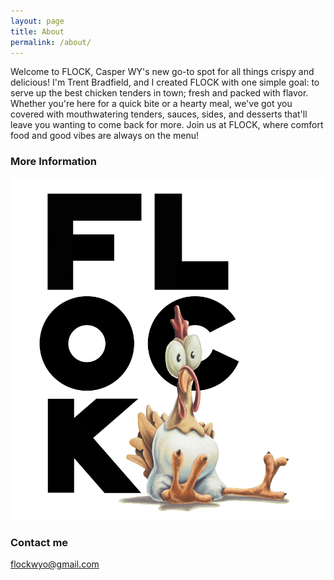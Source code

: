 ```yaml
---
layout: page
title: About
permalink: /about/
---
```


Welcome to FLOCK, Casper WY's new go-to spot for all things crispy and delicious! I'm Trent Bradfield, and I created FLOCK with one simple goal: to serve up the best chicken tenders in town; fresh and packed with flavor. Whether you're here for a quick bite or a hearty meal, we've got you covered with mouthwatering tenders, sauces, sides, and desserts that'll leave you wanting to come back for more. Join us at FLOCK, where comfort food and good vibes are always on the menu!

### More Information

<img src="images/Stack_Flock.jpg">

### Contact me

[flockwyo@gmail.com](mailto:email@domain.com)
